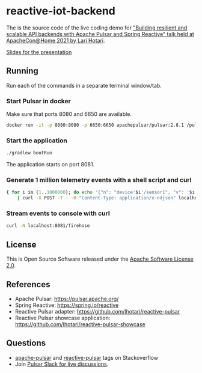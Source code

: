 # reactive-iot-backend

The is the source code of the live coding demo for ["Building resilient and scalable API backends with Apache Pulsar and Spring Reactive"
talk held at ApacheCon@Home 2021 by Lari Hotari](https://www.apachecon.com/acah2021/tracks/apimicro.html).

[Slides for the presentation](<Building resilient and scalable API backends with Apache Pulsar and Spring Reactive.pdf>)


## Running

Run each of the commands in a separate terminal window/tab.

### Start Pulsar in docker

Make sure that ports 8080 and 6650 are available.
```bash
docker run -it -p 8080:8080 -p 6650:6650 apachepulsar/pulsar:2.8.1 /pulsar/bin/pulsar standalone
```

### Start the application

```bash
./gradlew bootRun
```
The application starts on port 8081.

### Generate 1 million telemetry events with a shell script and curl

```bash
{ for i in {1..1000000}; do echo '{"n": "device'$i'/sensor1", "v": '$i'.123}'; done; } \
    | curl -X POST -T - -H "Content-Type: application/x-ndjson" localhost:8081/telemetry
```

### Stream events to console with curl

```bash
curl -N localhost:8081/firehose
```

## License

This is Open Source Software released under the [Apache Software License 2.0](www.apache.org/licenses/LICENSE-2.0).

## References

* Apache Pulsar: https://pulsar.apache.org/
* Spring Reactive: https://spring.io/reactive
* Reactive Pulsar adapter: https://github.com/lhotari/reactive-pulsar 
* Reactive Pulsar showcase application: https://github.com/lhotari/reactive-pulsar-showcase

## Questions

* [apache-pulsar](https://stackoverflow.com/tags/apache-pulsar) and [reactive-pulsar](https://stackoverflow.com/tags/reactive-pulsar) tags on Stackoverflow
* Join [Pulsar Slack for live discussions](https://pulsar.apache.org/en/contact/).

